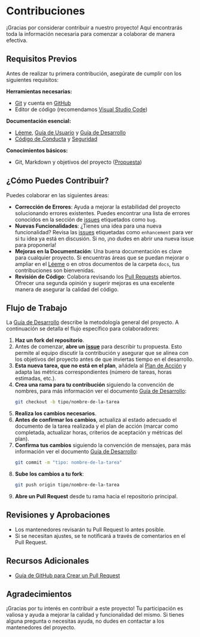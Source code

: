 # Contribuciones

¡Gracias por considerar contribuir a nuestro proyecto! Aquí encontrarás toda la información necesaria para comenzar a colaborar de manera efectiva.

## Requisitos Previos

Antes de realizar tu primera contribución, asegúrate de cumplir con los siguientes requisitos:

**Herramientas necesarias:**

- [Git](https://git-scm.com/) y cuenta en [GitHub](https://github.com)
- Editor de código (recomendamos [Visual Studio Code](https://code.visualstudio.com))

**Documentación esencial:**

- [Léeme](../README.md), [Guía de Usuario](USER_GUIDE.md) y [Guía de Desarrollo](DEVELOPMENT_GUIDE.md)
- [Código de Conducta](CODE_OF_CONDUCT.md) y [Seguridad](SECURITY.md)

**Conocimientos básicos:**

- Git, Markdown y objetivos del proyecto ([Propuesta](PROPOSAL.md))

## ¿Cómo Puedes Contribuir?

Puedes colaborar en las siguientes áreas:

- **Corrección de Errores**: Ayuda a mejorar la estabilidad del proyecto solucionando errores existentes. Puedes encontrar una lista de errores conocidos en la sección de [issues](https://github.com/sergio-ridaura/project-kickstart/issues) etiquetados como `bug`.
- **Nuevas Funcionalidades**: ¿Tienes una idea para una nueva funcionalidad? Revisa las [issues](https://github.com/sergio-ridaura/project-kickstart/issues) etiquetadas como `enhancement` para ver si tu idea ya está en discusión. Si no, ¡no dudes en abrir una nueva issue para proponerla!
- **Mejoras en la Documentación**: Una buena documentación es clave para cualquier proyecto. Si encuentras áreas que se puedan mejorar o ampliar en el [Léeme](../README.md) o en otros documentos de la carpeta `docs`, tus contribuciones son bienvenidas.
- **Revisión de Código**: Colabora revisando los [Pull Requests](https.github.com/sergio-ridaura/project-kickstart/pulls) abiertos. Ofrecer una segunda opinión y sugerir mejoras es una excelente manera de asegurar la calidad del código.

## Flujo de Trabajo

La [Guía de Desarrollo](DEVELOPMENT_GUIDE.md) describe la metodología general del proyecto. A continuación se detalla el flujo específico para colaboradores:

1. **Haz un fork del repositorio**.
2. Antes de comenzar, **abre un [issue](https://github.com/sergio-ridaura/project-kickstart/issues)** para describir tu propuesta. Esto permite al equipo discutir la contribución y asegurar que se alinea con los objetivos del proyecto antes de que inviertas tiempo en el desarrollo.
3. **Esta nueva tarea, que no está en el plan**, añádela al [Plan de Acción](ACTION_PLAN.md) y adapta las métricas correspondientes (número de tareas, horas estimadas, etc.).
4. **Crea una rama para tu contribución** siguiendo la convención de nombres, para más información ver el documento [Guía de Desarrollo](DEVELOPMENT_GUIDE.md):
   ```bash
   git checkout -b tipo/nombre-de-la-tarea
   ```
5. **Realiza los cambios necesarios**.
6. **Antes de confirmar los cambios**, actualiza al estado adecuado el documento de la tarea realizada y el plan de acción (marcar como completada, actualizar horas, criterios de aceptación y métricas del plan).
7. **Confirma tus cambios** siguiendo la convención de mensajes, para más información ver el documento [Guía de Desarrollo](DEVELOPMENT_GUIDE.md):
   ```bash
   git commit -m "tipo: nombre-de-la-tarea"
   ```
8. **Sube los cambios a tu fork**:
   ```bash
   git push origin tipo/nombre-de-la-tarea
   ```
9. **Abre un Pull Request** desde tu rama hacia el repositorio principal.

## Revisiones y Aprobaciones

- Los mantenedores revisarán tu Pull Request lo antes posible.
- Si se necesitan ajustes, se te notificará a través de comentarios en el Pull Request.

## Recursos Adicionales

- [Guía de GitHub para Crear un Pull Request](https://docs.github.com/es/pull-requests/collaborating-with-pull-requests/proposing-changes-to-your-work-with-pull-requests/about-pull-requests)

## Agradecimientos

¡Gracias por tu interés en contribuir a este proyecto! Tu participación es valiosa y ayuda a mejorar la calidad y funcionalidad del mismo. Si tienes alguna pregunta o necesitas ayuda, no dudes en contactar a los mantenedores del proyecto.
